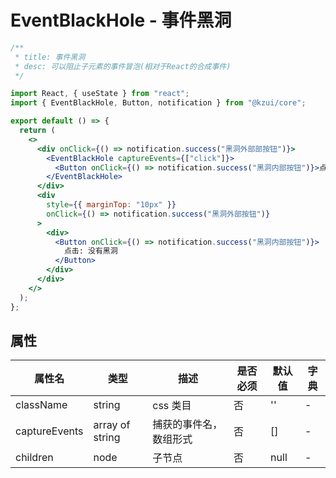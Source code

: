 # EventBlackHole - 事件黑洞

```jsx
/**
 * title: 事件黑洞
 * desc: 可以阻止子元素的事件冒泡(相对于React的合成事件)
 */

import React, { useState } from "react";
import { EventBlackHole, Button, notification } from "@kzui/core";

export default () => {
  return (
    <>
      <div onClick={() => notification.success("黑洞外部部按钮")}>
        <EventBlackHole captureEvents={["click"]}>
          <Button onClick={() => notification.success("黑洞内部按钮")}>点击: 黑洞</Button>
        </EventBlackHole>
      </div>
      <div
        style={{ marginTop: "10px" }}
        onClick={() => notification.success("黑洞外部按钮")}
      >
        <div>
          <Button onClick={() => notification.success("黑洞内部按钮")}>
            点击: 没有黑洞
          </Button>
        </div>
      </div>
    </>
  );
};
```

## 属性

| 属性名        | 类型            | 描述                   | 是否必须 | 默认值 | 字典 |
| ------------- | --------------- | ---------------------- | -------- | ------ | ---- |
| className     | string          | css 类目               | 否       | ''     | -    |
| captureEvents | array of string | 捕获的事件名，数组形式 | 否       | []     | -    |
| children      | node            | 子节点                 | 否       | null   | -    |
